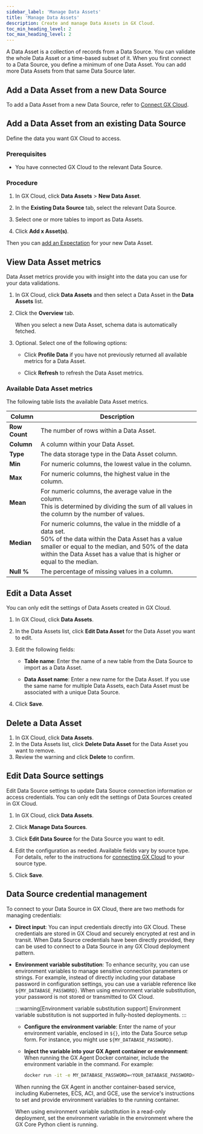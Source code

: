 ```yaml
---
sidebar_label: 'Manage Data Assets'
title: 'Manage Data Assets'
description: Create and manage Data Assets in GX Cloud.
toc_min_heading_level: 2
toc_max_heading_level: 2
---
```


A Data Asset is a collection of records from a Data Source. You can validate the whole Data Asset or a time-based subset of it. When you first connect to a Data Source, you define a minimum of one Data Asset. You can add more Data Assets from that same Data Source later. 

## Add a Data Asset from a new Data Source

To add a Data Asset from a new Data Source, refer to [Connect GX Cloud](/cloud/connect/connect_lp.md).

## Add a Data Asset from an existing Data Source

Define the data you want GX Cloud to access. 

### Prerequisites

- You have connected GX Cloud to the relevant Data Source.

### Procedure

1. In GX Cloud, click **Data Assets** > **New Data Asset**.

2. In the **Existing Data Source** tab, select the relevant Data Source.

3. Select one or more tables to import as Data Assets.

4. Click **Add x Asset(s)**.

Then you can [add an Expectation](/cloud/expectations/manage_expectations.md#add-an-expectation) for your new Data Asset.

## View Data Asset metrics

Data Asset metrics provide you with insight into the data you can use for your data validations. 

1. In GX Cloud, click **Data Assets** and then select a Data Asset in the **Data Assets** list.

2. Click the **Overview** tab.

    When you select a new Data Asset, schema data is automatically fetched.

3. Optional. Select one of the following options:

    - Click **Profile Data** if you have not previously returned all available metrics for a Data Asset.

    - Click **Refresh** to refresh the Data Asset metrics.

### Available Data Asset metrics

The following table lists the available Data Asset metrics.

| Column                                   | Description                                               | 
|------------------------------------------|-----------------------------------------------------------|
| **Row Count**                            | The number of rows within a Data Asset.                   | 
| **Column**                               | A column within your Data Asset.                          | 
| **Type**                                 | The data storage type in the Data Asset column.           | 
| **Min**                                  | For numeric columns, the lowest value in the column.       | 
| **Max**                                  | For numeric columns, the highest value in the column.     | 
| **Mean**                                 | For numeric columns, the average value in the column.<br/> This is determined by dividing the sum of all values in the column by the number of values.  |
| **Median**                                 | For numeric columns, the value in the middle of a data set.<br/> 50% of the data within the Data Asset has a value smaller or equal to the median, and 50% of the data within the Data Asset has a value that is higher or equal to the median.  |
| **Null %**                                | The percentage of missing values in a column.             |

## Edit a Data Asset

You can only edit the settings of Data Assets created in GX Cloud.

1. In GX Cloud, click **Data Assets**.
2. In the Data Assets list, click **Edit Data Asset** for the Data Asset you want to edit.
3. Edit the following fields:

    - **Table name**: Enter the name of a new table from the Data Source to import as a Data Asset.

    - **Data Asset name**: Enter a new name for the Data Asset. If you use the same name for multiple Data Assets, each Data Asset must be associated with a unique Data Source.

4. Click **Save**.

## Delete a Data Asset


1. In GX Cloud, click **Data Assets**.
2. In the Data Assets list, click **Delete Data Asset** for the Data Asset you want to remove.
3. Review the warning and click **Delete** to confirm.

## Edit Data Source settings

Edit Data Source settings to update Data Source connection information or access credentials. You can only edit the settings of Data Sources created in GX Cloud.


1. In GX Cloud, click **Data Assets**.

2. Click **Manage Data Sources**.

3. Click **Edit Data Source** for the Data Source you want to edit.

4. Edit the configuration as needed. Available fields vary by source type. For details, refer to the instructions for [connecting GX Cloud](/cloud/connect/connect_lp.md) to your source type.

6. Click **Save**.


## Data Source credential management

To connect to your Data Source in GX Cloud, there are two methods for managing credentials:

-  **Direct input**: You can input credentials directly into GX Cloud. These credentials are stored in GX Cloud and securely encrypted at rest and in transit. When Data Source credentials have been directly provided, they can be used to connect to a Data Source in any GX Cloud deployment pattern.

- **Environment variable substitution**: To enhance security, you can use environment variables to manage sensitive connection parameters or strings. For example, instead of directly including your database password in configuration settings, you can use a variable reference like `${MY_DATABASE_PASSWORD}`. When using environment variable substitution, your password is not stored or transmitted to GX Cloud.

   :::warning[Environment variable substitution support]
   Environment variable substitution is not supported in fully-hosted deployments.
   :::

   - **Configure the environment variable**: Enter the name of your environment variable, enclosed in `${}`, into the Data Source setup form. For instance, you might use `${MY_DATABASE_PASSWORD}`.

   - **Inject the variable into your GX Agent container or environment**: When running the GX Agent Docker container, include the environment variable in the command. For example:
   
      ```bash title="Terminal input"
      docker run -it -e MY_DATABASE_PASSWORD=<YOUR_DATABASE_PASSWORD> -e GX_CLOUD_ACCESS_TOKEN=<YOUR_ACCESS_TOKEN> -e GX_CLOUD_ORGANIZATION_ID=<YOUR_ORGANIZATION_ID> greatexpectations/agent:stable
      ```

   When running the GX Agent in another container-based service, including Kubernetes, ECS, ACI, and GCE, use the service's instructions to set and provide environment variables to the running container.

   When using environment variable substitution in a read-only deployment, set the environment variable in the environment where the GX Core Python client is running.

